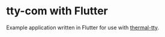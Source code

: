 # tty-com with Flutter

Example application written in Flutter for use with [thermal-tty](https://github.com/vagnes/thermal-tty).